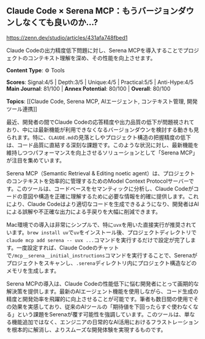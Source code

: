 ## Claude Code × Serena MCP：もうバージョンダウンしなくても良いのか...?

https://zenn.dev/studio/articles/431afa748fbed1

Claude Codeの出力精度低下問題に対し、Serena MCPを導入することでプロジェクトのコンテキスト理解を深め、その性能を向上させます。

**Content Type**: ⚙️ Tools

**Scores**: Signal:4/5 | Depth:3/5 | Unique:4/5 | Practical:5/5 | Anti-Hype:4/5
**Main Journal**: 81/100 | **Annex Potential**: 80/100 | **Overall**: 80/100

**Topics**: [[Claude Code, Serena MCP, AIエージェント, コンテキスト管理, 開発ツール連携]]

最近、開発者の間でClaude Codeの応答精度や出力品質の低下が問題視されており、中には最新機能が利用できなくなるバージョンダウンを検討する動きも見られます。特に、`CLAUDE.md`の見落としやプロジェクト構造の把握精度の低下は、コード品質に直結する深刻な課題です。このような状況に対し、最新機能を維持しつつパフォーマンスを向上させるソリューションとして「Serena MCP」が注目を集めています。

Serena MCP（Semantic Retrieval & Editing noetic agent）は、プロジェクトのコンテキストを効率的に管理するためのModel Context Protocolサーバーです。このツールは、コードベースをセマンティックに分析し、Claude Codeがコードの意図や構造を正確に理解するために必要な情報を的確に提供します。これにより、Claude Codeはより適切なコードを生成できるようになり、開発者はAIによる誤解や不正確な出力による手戻りを大幅に削減できます。

Mac環境での導入は非常にシンプルで、特に`uvx`を用いた直接実行が推奨されています。`brew install uv`で`uv`をインストール後、プロジェクトディレクトリで`claude mcp add serena -- uvx ...`コマンドを実行するだけで設定が完了します。一度設定すれば、Claude Codeのチャットで`/mcp__serena__initial_instructions`コマンドを実行することで、Serenaがプロジェクトをスキャンし、`.serena`ディレクトリ内にプロジェクト構造などのメモリを生成します。

Serena MCPの導入は、Claude Codeの性能低下に悩む開発者にとって画期的な解決策を提供します。最新のAIエージェント機能を使用しながら、コード生成の精度と開発効率を飛躍的に向上させることが可能です。筆者も数日間の使用でその効果を実感しており、従来のAIツールの「期待値を下回ったらすぐ使わなくなる」という課題をSerenaが覆す可能性を強調しています。このツールは、単なる機能追加ではなく、エンジニアの日常的なAI活用におけるフラストレーションを根本的に解消し、よりスムーズな開発体験を実現するものです。